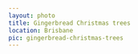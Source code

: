 ```yaml
---
layout: photo
title: Gingerbread Christmas trees
location: Brisbane
pic: gingerbread-christmas-trees
---
```


